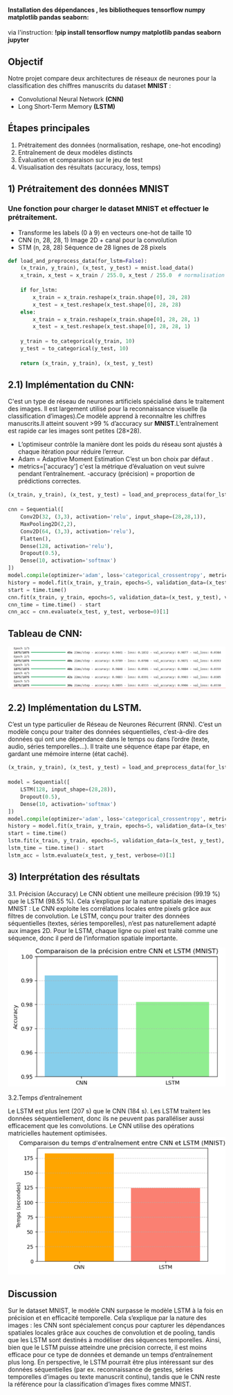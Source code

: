 #### Installation des dépendances , les bibliotheques tensorflow numpy matplotlib pandas seaborn:
via l'instruction: 
**!pip install tensorflow numpy matplotlib pandas seaborn jupyter**
## Objectif
Notre projet compare deux architectures de réseaux de neurones pour la classification des chiffres manuscrits du dataset **MNIST** :
- Convolutional Neural Network **(CNN)**
- Long Short-Term Memory **(LSTM)**

## Étapes principales
1. Prétraitement des données (normalisation, reshape, one-hot encoding)
2. Entraînement de deux modèles distincts
3. Évaluation et comparaison sur le jeu de test
4. Visualisation des résultats (accuracy, loss, temps)

## 1)  Prétraitement des données MNIST

### Une fonction pour charger le dataset **MNIST** et effectuer le prétraitement.
- Transforme les labels (0 à 9) en vecteurs one-hot de taille 10
- CNN	(n, 28, 28, 1)	Image 2D + canal pour la convolution
- STM	(n, 28, 28)	Séquence de 28 lignes de 28 pixels

```python
def load_and_preprocess_data(for_lstm=False):
    (x_train, y_train), (x_test, y_test) = mnist.load_data()
    x_train, x_test = x_train / 255.0, x_test / 255.0  # normalisation
    
    if for_lstm:
        x_train = x_train.reshape(x_train.shape[0], 28, 28)
        x_test = x_test.reshape(x_test.shape[0], 28, 28)
    else:
        x_train = x_train.reshape(x_train.shape[0], 28, 28, 1)
        x_test = x_test.reshape(x_test.shape[0], 28, 28, 1)
   
    y_train = to_categorical(y_train, 10)
    y_test = to_categorical(y_test, 10)

    return (x_train, y_train), (x_test, y_test)
```
## 2.1) Implémentation du CNN:
C'est un type de réseau de neurones artificiels spécialisé dans le traitement des images. Il est largement utilisé pour la reconnaissance visuelle (la classification d’images).Ce modèle apprend à reconnaître les chiffres manuscrits.Il atteint souvent >99 % d’accuracy sur **MNIST**.L’entraînement est rapide car les images sont petites (28×28).
- L’optimiseur contrôle la manière dont les poids du réseau sont ajustés à chaque itération pour réduire l’erreur.
- Adam = Adaptive Moment Estimation C’est un bon choix par défaut .
- metrics=['accuracy'] c'est la  métrique d’évaluation on veut suivre pendant l’entraînement.
 -accuracy (précision) = proportion de prédictions correctes.

```python
(x_train, y_train), (x_test, y_test) = load_and_preprocess_data(for_lstm=False)

cnn = Sequential([
    Conv2D(32, (3,3), activation='relu', input_shape=(28,28,1)),
    MaxPooling2D(2,2),
    Conv2D(64, (3,3), activation='relu'),
    Flatten(),
    Dense(128, activation='relu'),
    Dropout(0.5),
    Dense(10, activation='softmax')
])
model.compile(optimizer='adam', loss='categorical_crossentropy', metrics=['accuracy'])
history = model.fit(x_train, y_train, epochs=5, validation_data=(x_test, y_test))
start = time.time()
cnn.fit(x_train, y_train, epochs=5, validation_data=(x_test, y_test), verbose=0)
cnn_time = time.time() - start
cnn_acc = cnn.evaluate(x_test, y_test, verbose=0)[1]

```
## Tableau de CNN:
![Resultat_CNN](cnn_resultat.PNG)

## 2.2) Implémentation du LSTM.
C’est un type particulier de Réseau de Neurones Récurrent (RNN).
C’est un modèle conçu pour traiter des données séquentielles, c’est-à-dire des données qui ont une dépendance dans le temps ou dans l’ordre (texte, audio, séries temporelles…). Il traite une séquence étape par étape, en gardant une mémoire interne (état caché).
```python
(x_train, y_train), (x_test, y_test) = load_and_preprocess_data(for_lstm=True)

model = Sequential([
    LSTM(128, input_shape=(28,28)),
    Dropout(0.5),
    Dense(10, activation='softmax')
])
model.compile(optimizer='adam', loss='categorical_crossentropy', metrics=['accuracy'])
history = model.fit(x_train, y_train, epochs=5, validation_data=(x_test, y_test))
start = time.time()
lstm.fit(x_train, y_train, epochs=5, validation_data=(x_test, y_test), verbose=0)
lstm_time = time.time() - start
lstm_acc = lstm.evaluate(x_test, y_test, verbose=0)[1]
```
## 3) Interprétation des résultats
 3.1. Précision (Accuracy)
Le CNN obtient une meilleure précision (99.19 %) que le LSTM (98.55 %).
Cela s’explique par la nature spatiale des images MNIST :
Le CNN exploite les corrélations locales entre pixels grâce aux filtres de convolution.
Le LSTM, conçu pour traiter des données séquentielles (textes, séries temporelles), n’est pas naturellement adapté aux images 2D.
Pour le LSTM, chaque ligne ou pixel est traité comme une séquence, donc il perd de l’information spatiale importante.

![Précision Accuracy](comparaison%20accuracy.PNG)

3.2.Temps d’entraînement
 
Le LSTM est plus lent (207 s) que le CNN (184 s).
Les LSTM traitent les données séquentiellement, donc ils ne peuvent pas paralléliser aussi efficacement que les convolutions.
Le CNN utilise des opérations matricielles hautement optimisées.
![Temps d’entraînement](comparaison%20tems%20d'entrainement.PNG)

## Discussion 

Sur le dataset MNIST, le modèle CNN surpasse le modèle LSTM à la fois en précision et en efficacité temporelle. Cela s’explique par la nature des images : les CNN sont spécialement conçus pour capturer les dépendances spatiales locales grâce aux couches de convolution et de pooling, tandis que les LSTM sont destinés à modéliser des séquences temporelles. Ainsi, bien que le LSTM puisse atteindre une précision correcte, il est moins efficace pour ce type de données et demande un temps d’entraînement plus long.
En perspective, le LSTM pourrait être plus intéressant sur des données séquentielles (par ex. reconnaissance de gestes, séries temporelles d’images ou texte manuscrit continu), tandis que le CNN reste la référence pour la classification d’images fixes comme MNIST.
